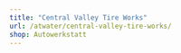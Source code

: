 ```yaml
---
title: "Central Valley Tire Works"
url: /atwater/central-valley-tire-works/
shop: Autowerkstatt
---
```

